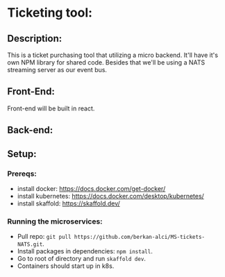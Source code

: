 # Ticketing tool:

## Description:

This is a ticket purchasing tool that utilizing a micro backend. It'll have it's own NPM library for shared code. Besides that we'll be using a NATS streaming server as our event bus.

## Front-End:

Front-end will be built in react.

## Back-end:

## Setup:

### Prereqs:

-   install docker: https://docs.docker.com/get-docker/
-   install kubernetes: https://docs.docker.com/desktop/kubernetes/
-   install skaffold: https://skaffold.dev/

### Running the microservices:

-   Pull repo: `git pull https://github.com/berkan-alci/MS-tickets-NATS.git`.
-   Install packages in dependencies: `npm install`.
-   Go to root of directory and run `skaffold dev`.
-   Containers should start up in k8s.
